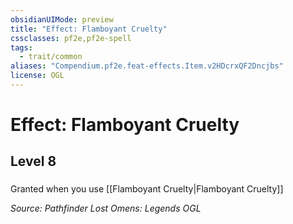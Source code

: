 ```yaml
---
obsidianUIMode: preview
title: "Effect: Flamboyant Cruelty"
cssclasses: pf2e,pf2e-spell
tags:
  - trait/common
aliases: "Compendium.pf2e.feat-effects.Item.v2HDcrxQF2Dncjbs"
license: OGL
---
```

# Effect: Flamboyant Cruelty
## Level 8
### 






Granted when you use [[Flamboyant Cruelty|Flamboyant Cruelty]]

*Source: Pathfinder Lost Omens: Legends*
*OGL*